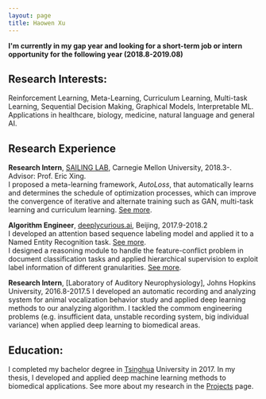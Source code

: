 ```yaml
---
layout: page
title: Haowen Xu
---
```


**I'm currently in my gap year and looking for a short-term job or intern opportunity for the following year (2018.8-2019.08)**

## **Research Interests**:
Reinforcement Learning, Meta-Learning, Curriculum Learning, Multi-task Learning, Sequential Decision Making, Graphical Models, Interpretable ML. Applications in healthcare, biology, medicine, natural language and general AI.

## **Research Experience**
**Research Intern**, [SAILING LAB], Carnegie Mellon University, 2018.3-. Advisor: Prof. Eric Xing.  
I proposed a meta-learning framework, _AutoLoss_, that automatically learns and determines the schedule of optimization processes, which can improve the convergence of iterative and alternate training such as GAN, multi-task learning and curriculum learning. [See more][proj-autoloss].

**Algorithm Engineer**, [deeplycurious.ai], Beijing, 2017.9-2018.2  
I developed an attention based sequence labeling model and applied it to a Named Entity Recognition task. [See more][proj-t2t].  
I designed a reasoning module to handle the feature-conflict problem in document classification tasks and applied hierarchical supervision to exploit label information of different granularities. [See more][proj-focus].

**Research Intern**, [Laboratory of Auditory Neurophysiology], Johns Hopkins University, 2016.8-2017.5
I developed an automatic recording and analyzing system for animal vocalization behavior study and applied deep learning methods to our analyzing algorithm. I tackled the commom engineering problems (e.g. insufficient data, unstable recording system, big individual variance) when applied deep learning to biomedical areas.

## **Education**:
I completed my bachelor degree in [Tsinghua] University in 2017. In my thesis, I developed and applied deep machine learning methods to biomedical applications. See more about my research in the [Projects] page.


[See more]: /projects.md
[proj-autoloss]: /projects.md#autoLoss
[proj-t2t]: /projects.md#t2t
[proj-focus]: /projects.md#focus
[Projects]: /projects.md

[SAILING LAB]: http://www.sailing.cs.cmu.edu/main/
[deeplycurious.ai]: http://deeplycurious.ai/
[Tsinghua]: http://www.tsinghua.edu.cn/publish/thu2018en/index.html
[Labortory of Auditory Neurophysiology]: http://wanglab.johnshopkins.edu/lab/WangLabWebsite/index.html
